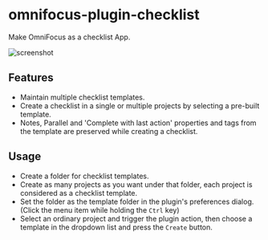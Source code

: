 # omnifocus-plugin-checklist
Make OmniFocus as a checklist App.

![screenshot](assets/screenshot-01.gif)

## Features

- Maintain multiple checklist templates.
- Create a checklist in a single or multiple projects by selecting a pre-built template.
- Notes, Parallel and 'Complete with last action' properties and tags from the template are preserved while creating a checklist.

## Usage

- Create a folder for checklist templates.
- Create as many projects as you want under that folder, each project is considered as a checklist template.
- Set the folder as the template folder in the plugin's preferences dialog. (Click the menu item while holding the `Ctrl` key)
- Select an ordinary project and trigger the plugin action, then choose a template in the dropdown list and press the `Create` button.
